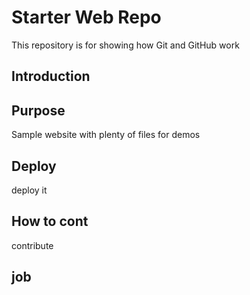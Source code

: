 # Starter Web Repo

This repository is for showing how Git and GitHub work

## Introduction

## Purpose

Sample website with plenty of files for demos

## Deploy

deploy it


## How to cont

contribute

## job